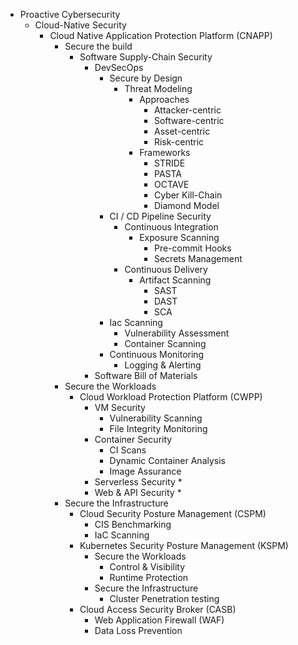   * Proactive Cybersecurity
    * Cloud-Native Security
        * Cloud Native Application Protection Platform (CNAPP)
          * Secure the build
            * Software Supply-Chain Security
              * DevSecOps
                  * Secure by Design
                    * Threat Modeling
                      * Approaches
                        * Attacker-centric
                        * Software-centric
                        * Asset-centric
                        * Risk-centric
                      * Frameworks 
                        * STRIDE
                        * PASTA
                        * OCTAVE
                        * Cyber Kill-Chain
                        * Diamond Model 
                * CI / CD Pipeline Security
                  * Continuous Integration
                    * Exposure Scanning
                      * Pre-commit Hooks 
                      * Secrets Management
                  * Continuous Delivery 
                    * Artifact Scanning
                      * SAST
                      * DAST
                      * SCA
                * Iac Scanning
                  * Vulnerability Assessment
                  * Container Scanning
                * Continuous Monitoring
                  * Logging & Alerting
              * Software Bill of Materials
          * Secure the Workloads
            * Cloud Workload Protection Platform (CWPP)
              * VM Security
                * Vulnerability Scanning
                * File Integrity Monitoring
              * Container Security
                * CI Scans
                * Dynamic Container Analysis
                * Image Assurance
              * Serverless Security
                * 
              * Web & API Security
                * 
          * Secure the Infrastructure
            * Cloud Security Posture Management (CSPM)
              * CIS Benchmarking
              * IaC Scanning
            * Kubernetes Security Posture Management (KSPM)
              * Secure the Workloads
                * Control & Visibility
                * Runtime Protection 
              * Secure the Infrastructure
                * Cluster Penetration testing  
            * Cloud Access Security Broker (CASB)
              * Web Application Firewall (WAF)
              * Data Loss Prevention

